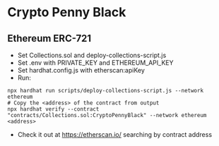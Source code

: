 # Crypto Penny Black
## Ethereum ERC-721 
- Set Collections.sol and deploy-collections-script.js
- Set .env with PRIVATE_KEY and ETHEREUM_API_KEY
- Set hardhat.config.js with etherscan:apiKey
- Run:
```shell
npx hardhat run scripts/deploy-collections-script.js --network ethereum
# Copy the <address> of the contract from output
npx hardhat verify --contract "contracts/Collections.sol:CryptoPennyBlack" --network ethereum <address>
```
- Check it out at https://etherscan.io/ searching by contract address
